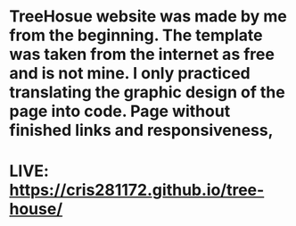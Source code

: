 # TreeHosue website was made by me from the beginning. The template was taken from the internet as free and is not mine. I only practiced translating the graphic design of the page into code. Page without finished links and responsiveness,
# LIVE: https://cris281172.github.io/tree-house/
